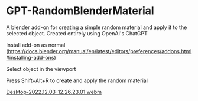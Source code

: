 # GPT-RandomBlenderMaterial
A blender add-on for creating a simple random material and apply it to the selected object. Created entirely using OpenAI's ChatGPT

Install add-on as normal (https://docs.blender.org/manual/en/latest/editors/preferences/addons.html#installing-add-ons)

Select object in the viewport

Press Shift+Alt+R to create and apply the random material

[Desktop-2022.12.03-12.26.23.01.webm](https://user-images.githubusercontent.com/15501188/205454741-13c7dfa0-d3c8-441e-875e-aee47c3e12d5.webm)
